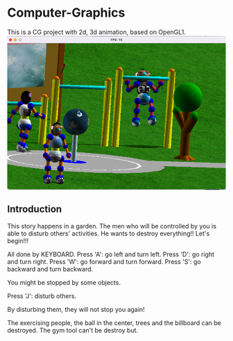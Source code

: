 # Computer-Graphics
This is a CG project with 2d, 3d animation, based on OpenGL1.
![screen_shot](./ScreenShot.png)
## Introduction
This story happens in a garden.
The men who will be controlled by you is able to disturb others' activities.
He wants to destroy everything!!
Let's begin!!!

All done by KEYBOARD.
Press 'A': go left and turn left.
Press 'D': go right and turn right.
Press 'W': go forward and turn forward.
Press 'S': go backward and turn backward.

You might be stopped by some objects.

Press 'J': disturb others.

By disturbing them, they will not stop you again!

The exercising people, the ball in the center, trees and the billboard can be destroyed.
The gym tool can't be destroy but.
